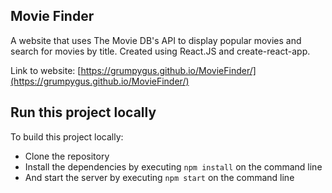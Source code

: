 Movie Finder
------------
A website that uses The Movie DB's API to display popular movies and search for movies by title.
Created using React.JS and create-react-app.

Link to website: [https://grumpygus.github.io/MovieFinder/](https://grumpygus.github.io/MovieFinder/)

Run this project locally
------------------------

To build this project locally:

- Clone the repository
- Install the dependencies by executing `npm install` on the command line
- And start the server by executing `npm start` on the command line
